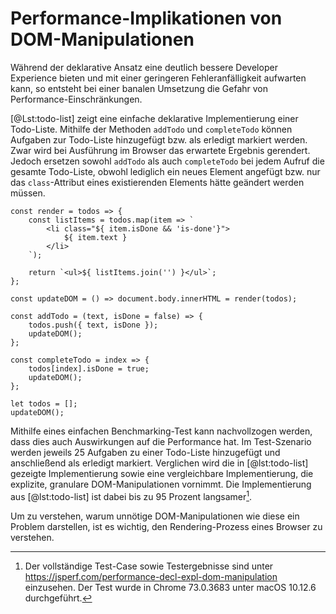 # Performance-Implikationen von DOM-Manipulationen

Während der deklarative Ansatz eine deutlich bessere Developer Experience bieten und mit einer geringeren Fehleranfälligkeit aufwarten kann, so entsteht bei einer banalen Umsetzung die Gefahr von Performance-Einschränkungen.

[@Lst:todo-list] zeigt eine einfache deklarative Implementierung einer Todo-Liste. Mithilfe der Methoden `addTodo` und `completeTodo` können Aufgaben zur Todo-Liste hinzugefügt bzw. als erledigt markiert werden. Zwar wird bei Ausführung im Browser das erwartete Ergebnis gerendert. Jedoch ersetzen sowohl `addTodo` als auch `completeTodo` bei jedem Aufruf die gesamte Todo-Liste, obwohl lediglich ein neues Element angefügt bzw. nur das `class`-Attribut eines existierenden Elements hätte geändert werden müssen.

```{#lst:todo-list .js caption="Einfache deklarative Umsetzung einer Todo-Liste"}
const render = todos => {
    const listItems = todos.map(item => `
        <li class="${ item.isDone && 'is-done'}">
            ${ item.text }
        </li>
    `);

    return `<ul>${ listItems.join('') }</ul>`;
};

const updateDOM = () => document.body.innerHTML = render(todos);

const addTodo = (text, isDone = false) => {
    todos.push({ text, isDone });
    updateDOM();
};

const completeTodo = index => {
    todos[index].isDone = true;
    updateDOM();
};

let todos = [];
updateDOM();
```

Mithilfe eines einfachen Benchmarking-Test kann nachvollzogen werden, dass dies auch Auswirkungen auf die Performance hat. Im Test-Szenario werden jeweils 25 Aufgaben zu einer Todo-Liste hinzugefügt und anschließend als erledigt markiert. Verglichen wird die in [@lst:todo-list] gezeigte Implementierung sowie eine vergleichbare Implementierung, die explizite, granulare DOM-Manipulationen vornimmt. Die Implementierung aus [@lst:todo-list] ist dabei bis zu 95 Prozent langsamer[^benchmark].

Um zu verstehen, warum unnötige DOM-Manipulationen wie diese ein Problem darstellen, ist es wichtig, den Rendering-Prozess eines Browser zu verstehen.

[^benchmark]: Der vollständige Test-Case sowie Testergebnisse sind unter <https://jsperf.com/performance-decl-expl-dom-manipulation> einzusehen. Der Test wurde in Chrome 73.0.3683 unter macOS 10.12.6 durchgeführt.
